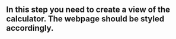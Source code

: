 ## In this step you need to create a view of the calculator. The webpage should be styled accordingly.